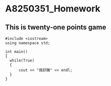 # A8250351_Homework
## This is twenty-one points game
``` 我是吳佳凱  我好醜  
#include <iostream>
using namespace std;

int main()
{
  while(True)
  {
      cout << "我好醜" << endl;
  }
}

